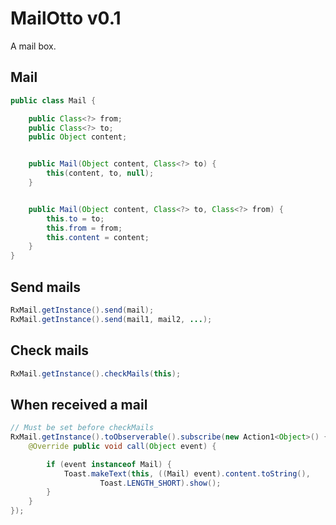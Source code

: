 # MailOtto v0.1
A mail box.

Mail
--------

```java
public class Mail {

    public Class<?> from;
    public Class<?> to;
    public Object content;


    public Mail(Object content, Class<?> to) {
        this(content, to, null);
    }


    public Mail(Object content, Class<?> to, Class<?> from) {
        this.to = to;
        this.from = from;
        this.content = content;
    }
}
```

Send mails
----------

```java
RxMail.getInstance().send(mail);
RxMail.getInstance().send(mail1, mail2, ...);
```

Check mails
--------

```java
RxMail.getInstance().checkMails(this);
```

When received a mail
--------

```java
// Must be set before checkMails
RxMail.getInstance().toObserverable().subscribe(new Action1<Object>() {
    @Override public void call(Object event) {

        if (event instanceof Mail) {
            Toast.makeText(this, ((Mail) event).content.toString(),
                    Toast.LENGTH_SHORT).show();
        }
    }
});
```

